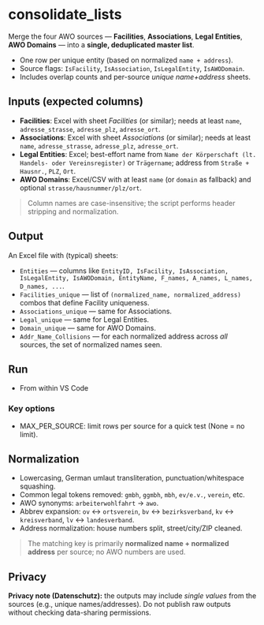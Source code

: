 # consolidate_lists

Merge the four AWO sources — **Facilities**, **Associations**, **Legal Entities**, **AWO Domains** — into a **single, deduplicated master list**.

- One row per unique entity (based on normalized `name + address`).
- Source flags: `IsFacility`, `IsAssociation`, `IsLegalEntity`, `IsAWODomain`.
- Includes overlap counts and per-source _unique name+address_ sheets.

## Inputs (expected columns)

- **Facilities**: Excel with sheet _Facilities_ (or similar); needs at least `name`, `adresse_strasse`, `adresse_plz`, `adresse_ort`.
- **Associations**: Excel with sheet _Associations_ (or similar); needs at least `name`, `adresse_strasse`, `adresse_plz`, `adresse_ort`.
- **Legal Entities**: Excel; best-effort name from `Name der Körperschaft (lt. Handels- oder Vereinsregister)` or `Trägername`; address from `Straße + Hausnr.`, `PLZ`, `Ort`.
- **AWO Domains**: Excel/CSV with at least `name` (or `domain` as fallback) and optional `strasse/hausnummer/plz/ort`.

> Column names are case-insensitive; the script performs header stripping and normalization.

## Output

An Excel file with (typical) sheets:

- `Entities` — columns like `EntityID, IsFacility, IsAssociation, IsLegalEntity, IsAWODomain, EntityName, F_names, A_names, L_names, D_names, ...`.
- `Facilities_unique` — list of `(normalized_name, normalized_address)` combos that define Facility uniqueness.
- `Associations_unique` — same for Associations.
- `Legal_unique` — same for Legal Entities.
- `Domain_unique` — same for AWO Domains.
- `Addr_Name_Collisions` — for each normalized address across _all_ sources, the set of normalized names seen.

## Run

- From within VS Code

### Key options

- MAX_PER_SOURCE: limit rows per source for a quick test (None = no limit).

## Normalization

- Lowercasing, German umlaut transliteration, punctuation/whitespace squashing.
- Common legal tokens removed: `gmbh`, `ggmbh`, `mbh`, `ev/e.v.`, `verein`, etc.
- AWO synonyms: `arbeiterwohlfahrt` → `awo`.
- Abbrev expansion: `ov` ↔︎ `ortsverein`, `bv` ↔︎ `bezirksverband`, `kv` ↔︎ `kreisverband`, `lv` ↔︎ `landesverband`.
- Address normalization: house numbers split, street/city/ZIP cleaned.

> The matching key is primarily **normalized name + normalized address** per source; no AWO numbers are used.

## Privacy

**Privacy note (Datenschutz):** the outputs may include _single values_ from the sources (e.g., unique names/addresses). Do not publish raw outputs without checking data-sharing permissions.
